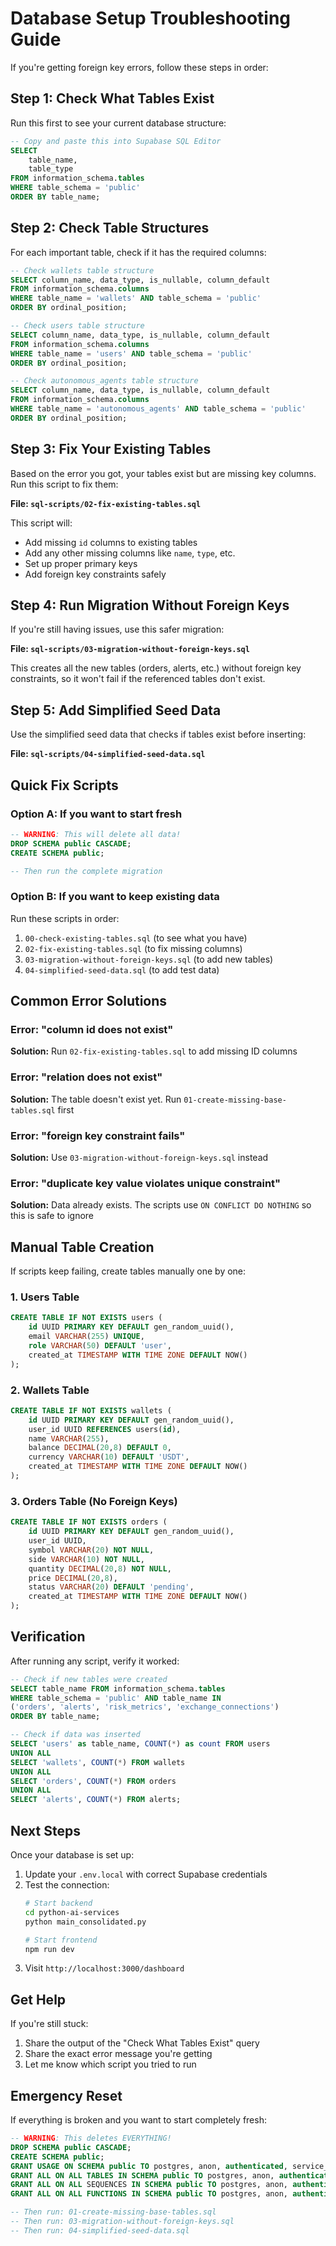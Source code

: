 # Database Setup Troubleshooting Guide

If you're getting foreign key errors, follow these steps in order:

## Step 1: Check What Tables Exist

Run this first to see your current database structure:

```sql
-- Copy and paste this into Supabase SQL Editor
SELECT 
    table_name,
    table_type
FROM information_schema.tables 
WHERE table_schema = 'public' 
ORDER BY table_name;
```

## Step 2: Check Table Structures

For each important table, check if it has the required columns:

```sql
-- Check wallets table structure
SELECT column_name, data_type, is_nullable, column_default 
FROM information_schema.columns 
WHERE table_name = 'wallets' AND table_schema = 'public'
ORDER BY ordinal_position;

-- Check users table structure  
SELECT column_name, data_type, is_nullable, column_default 
FROM information_schema.columns 
WHERE table_name = 'users' AND table_schema = 'public'
ORDER BY ordinal_position;

-- Check autonomous_agents table structure
SELECT column_name, data_type, is_nullable, column_default 
FROM information_schema.columns 
WHERE table_name = 'autonomous_agents' AND table_schema = 'public'
ORDER BY ordinal_position;
```

## Step 3: Fix Your Existing Tables

Based on the error you got, your tables exist but are missing key columns. Run this script to fix them:

**File: `sql-scripts/02-fix-existing-tables.sql`**

This script will:
- Add missing `id` columns to existing tables
- Add any other missing columns like `name`, `type`, etc.
- Set up proper primary keys
- Add foreign key constraints safely

## Step 4: Run Migration Without Foreign Keys

If you're still having issues, use this safer migration:

**File: `sql-scripts/03-migration-without-foreign-keys.sql`**

This creates all the new tables (orders, alerts, etc.) without foreign key constraints, so it won't fail if the referenced tables don't exist.

## Step 5: Add Simplified Seed Data

Use the simplified seed data that checks if tables exist before inserting:

**File: `sql-scripts/04-simplified-seed-data.sql`**

## Quick Fix Scripts

### Option A: If you want to start fresh
```sql
-- WARNING: This will delete all data!
DROP SCHEMA public CASCADE;
CREATE SCHEMA public;

-- Then run the complete migration
```

### Option B: If you want to keep existing data
Run these scripts in order:
1. `00-check-existing-tables.sql` (to see what you have)
2. `02-fix-existing-tables.sql` (to fix missing columns)
3. `03-migration-without-foreign-keys.sql` (to add new tables)
4. `04-simplified-seed-data.sql` (to add test data)

## Common Error Solutions

### Error: "column id does not exist"
**Solution:** Run `02-fix-existing-tables.sql` to add missing ID columns

### Error: "relation does not exist"
**Solution:** The table doesn't exist yet. Run `01-create-missing-base-tables.sql` first

### Error: "foreign key constraint fails"
**Solution:** Use `03-migration-without-foreign-keys.sql` instead

### Error: "duplicate key value violates unique constraint"
**Solution:** Data already exists. The scripts use `ON CONFLICT DO NOTHING` so this is safe to ignore

## Manual Table Creation

If scripts keep failing, create tables manually one by one:

### 1. Users Table
```sql
CREATE TABLE IF NOT EXISTS users (
    id UUID PRIMARY KEY DEFAULT gen_random_uuid(),
    email VARCHAR(255) UNIQUE,
    role VARCHAR(50) DEFAULT 'user',
    created_at TIMESTAMP WITH TIME ZONE DEFAULT NOW()
);
```

### 2. Wallets Table
```sql
CREATE TABLE IF NOT EXISTS wallets (
    id UUID PRIMARY KEY DEFAULT gen_random_uuid(),
    user_id UUID REFERENCES users(id),
    name VARCHAR(255),
    balance DECIMAL(20,8) DEFAULT 0,
    currency VARCHAR(10) DEFAULT 'USDT',
    created_at TIMESTAMP WITH TIME ZONE DEFAULT NOW()
);
```

### 3. Orders Table (No Foreign Keys)
```sql
CREATE TABLE IF NOT EXISTS orders (
    id UUID PRIMARY KEY DEFAULT gen_random_uuid(),
    user_id UUID,
    symbol VARCHAR(20) NOT NULL,
    side VARCHAR(10) NOT NULL,
    quantity DECIMAL(20,8) NOT NULL,
    price DECIMAL(20,8),
    status VARCHAR(20) DEFAULT 'pending',
    created_at TIMESTAMP WITH TIME ZONE DEFAULT NOW()
);
```

## Verification

After running any script, verify it worked:

```sql
-- Check if new tables were created
SELECT table_name FROM information_schema.tables 
WHERE table_schema = 'public' AND table_name IN 
('orders', 'alerts', 'risk_metrics', 'exchange_connections')
ORDER BY table_name;

-- Check if data was inserted
SELECT 'users' as table_name, COUNT(*) as count FROM users
UNION ALL
SELECT 'wallets', COUNT(*) FROM wallets
UNION ALL  
SELECT 'orders', COUNT(*) FROM orders
UNION ALL
SELECT 'alerts', COUNT(*) FROM alerts;
```

## Next Steps

Once your database is set up:

1. Update your `.env.local` with correct Supabase credentials
2. Test the connection:
   ```bash
   # Start backend
   cd python-ai-services
   python main_consolidated.py
   
   # Start frontend
   npm run dev
   ```
3. Visit `http://localhost:3000/dashboard`

## Get Help

If you're still stuck:
1. Share the output of the "Check What Tables Exist" query
2. Share the exact error message you're getting
3. Let me know which script you tried to run

## Emergency Reset

If everything is broken and you want to start completely fresh:

```sql
-- WARNING: This deletes EVERYTHING!
DROP SCHEMA public CASCADE;
CREATE SCHEMA public;
GRANT USAGE ON SCHEMA public TO postgres, anon, authenticated, service_role;
GRANT ALL ON ALL TABLES IN SCHEMA public TO postgres, anon, authenticated, service_role;
GRANT ALL ON ALL SEQUENCES IN SCHEMA public TO postgres, anon, authenticated, service_role;
GRANT ALL ON ALL FUNCTIONS IN SCHEMA public TO postgres, anon, authenticated, service_role;

-- Then run: 01-create-missing-base-tables.sql
-- Then run: 03-migration-without-foreign-keys.sql  
-- Then run: 04-simplified-seed-data.sql
```
